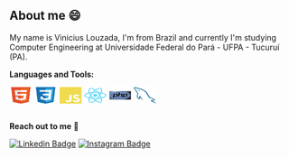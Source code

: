 ## About me 😄
My name is Vinicius Louzada, I'm from Brazil and currently I'm studying Computer Engineering at Universidade Federal do Pará - UFPA - Tucuruí (PA).

**Languages and Tools:**
<div style="display: inline_block">
<img align="center" alt="Rafa-HTML" height="30" width="40" src="https://raw.githubusercontent.com/devicons/devicon/master/icons/html5/html5-original.svg">
<img align="center" alt="Rafa-CSS" height="30" width="40" src="https://raw.githubusercontent.com/devicons/devicon/master/icons/css3/css3-original.svg">
<img align="center" alt="Vini-Js" height="30" width="40" src="https://raw.githubusercontent.com/devicons/devicon/master/icons/javascript/javascript-plain.svg">
<img align="center" alt="Vini-React" height="30" width="40" src="https://raw.githubusercontent.com/devicons/devicon/master/icons/react/react-original.svg">
<img align="center" alt="Vini-Php" height="30" width="40" src="https://raw.githubusercontent.com/devicons/devicon/master/icons/php/php-original.svg">
<img align="center" alt="Vini-MySQL" height="30" width="40" src="https://raw.githubusercontent.com/devicons/devicon/master/icons/mysql/mysql-original.svg"><br><br>

  
 
**Reach out to me** 🖖
  
[
![Linkedin Badge](https://img.shields.io/badge/-Vinicius%20Louzada-6717cd?style=flat-square&logo=Linkedin&logoColor=white&link=https://www.linkedin.com/in/vinelouzada/)](https://www.linkedin.com/in/vinelouzada/) [![Instagram Badge](https://img.shields.io/badge/-Vinicius%20Louzada-6717cd?style=flat-square&logo=Instagram&logoColor=white&link=https://www.instagram.com/vinelouzada/)](https://www.instagram.com/vinelouzada/) 



